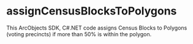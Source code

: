 # assignCensusBlocksToPolygons
This ArcObjects SDK, C#.NET code assigns Census Blocks to Polygons (voting precincts) if more than 50% is within the polygon.
